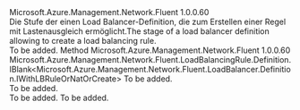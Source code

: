 <Type Name="IWithLoadBalancingRule" FullName="Microsoft.Azure.Management.Network.Fluent.LoadBalancer.Definition.IWithLoadBalancingRule">
  <TypeSignature Language="C#" Value="public interface IWithLoadBalancingRule" />
  <TypeSignature Language="ILAsm" Value=".class public interface auto ansi abstract IWithLoadBalancingRule" />
  <TypeSignature Language="DocId" Value="T:Microsoft.Azure.Management.Network.Fluent.LoadBalancer.Definition.IWithLoadBalancingRule" />
  <TypeSignature Language="VB.NET" Value="Public Interface IWithLoadBalancingRule" />
  <TypeSignature Language="F#" Value="type IWithLoadBalancingRule = interface" />
  <AssemblyInfo>
    <AssemblyName>Microsoft.Azure.Management.Network.Fluent</AssemblyName>
    <AssemblyVersion>1.0.0.60</AssemblyVersion>
  </AssemblyInfo>
  <Interfaces />
  <Docs>
    <summary>
            <span data-ttu-id="77d22-101">Die Stufe der einen Load Balancer-Definition, die zum Erstellen einer Regel mit Lastenausgleich ermöglicht.</span><span class="sxs-lookup"><span data-stu-id="77d22-101">The stage of a load balancer definition allowing to create a load balancing rule.</span></span>
            </summary>
    <remarks>To be added.</remarks>
  </Docs>
  <Members>
    <Member MemberName="DefineLoadBalancingRule">
      <MemberSignature Language="C#" Value="public Microsoft.Azure.Management.Network.Fluent.LoadBalancingRule.Definition.IBlank&lt;Microsoft.Azure.Management.Network.Fluent.LoadBalancer.Definition.IWithLBRuleOrNatOrCreate&gt; DefineLoadBalancingRule (string name);" />
      <MemberSignature Language="ILAsm" Value=".method public hidebysig newslot virtual instance class Microsoft.Azure.Management.Network.Fluent.LoadBalancingRule.Definition.IBlank`1&lt;class Microsoft.Azure.Management.Network.Fluent.LoadBalancer.Definition.IWithLBRuleOrNatOrCreate&gt; DefineLoadBalancingRule(string name) cil managed" />
      <MemberSignature Language="DocId" Value="M:Microsoft.Azure.Management.Network.Fluent.LoadBalancer.Definition.IWithLoadBalancingRule.DefineLoadBalancingRule(System.String)" />
      <MemberSignature Language="VB.NET" Value="Public Function DefineLoadBalancingRule (name As String) As IBlank(Of IWithLBRuleOrNatOrCreate)" />
      <MemberSignature Language="F#" Value="abstract member DefineLoadBalancingRule : string -&gt; Microsoft.Azure.Management.Network.Fluent.LoadBalancingRule.Definition.IBlank&lt;Microsoft.Azure.Management.Network.Fluent.LoadBalancer.Definition.IWithLBRuleOrNatOrCreate&gt;" Usage="iWithLoadBalancingRule.DefineLoadBalancingRule name" />
      <MemberType>Method</MemberType>
      <AssemblyInfo>
        <AssemblyName>Microsoft.Azure.Management.Network.Fluent</AssemblyName>
        <AssemblyVersion>1.0.0.60</AssemblyVersion>
      </AssemblyInfo>
      <ReturnValue>
        <ReturnType>Microsoft.Azure.Management.Network.Fluent.LoadBalancingRule.Definition.IBlank&lt;Microsoft.Azure.Management.Network.Fluent.LoadBalancer.Definition.IWithLBRuleOrNatOrCreate&gt;</ReturnType>
      </ReturnValue>
      <Parameters>
        <Parameter Name="name" Type="System.String" />
      </Parameters>
      <Docs>
        <param name="name">To be added.</param>
        <summary>To be added.</summary>
        <returns>To be added.</returns>
        <remarks>To be added.</remarks>
      </Docs>
    </Member>
  </Members>
</Type>